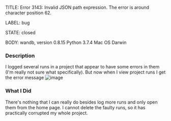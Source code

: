 TITLE:
 Error 3143: Invalid JSON path expression. The error is around character position 62.

LABEL:
bug

STATE:
closed

BODY:
wandb, version 0.8.15
Python 3.7.4
Mac OS Darwin

### Description

I logged several runs in a project that appear to have some errors in them (I'm really not sure what specifically). But now when I view project runs I get the error message 
![image](https://user-images.githubusercontent.com/10860163/68805661-8d93ee80-0664-11ea-8888-21a7b7237adb.png)

### What I Did

There's nothing that I can really do besides log more runs and only open them from the home page. I cannot delete the faulty runs, so it has practically corrupted my whole project.

